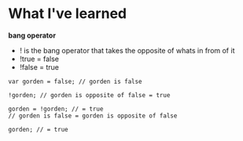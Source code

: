 # What I've learned

**bang operator**
- ! is the bang operator that takes the opposite of whats in from of it
- !true = false
- !false = true

```
var gorden = false; // gorden is false

!gorden; // gorden is opposite of false = true

gorden = !gorden; // = true
// gorden is false = gorden is opposite of false

gorden; // = true
``` 
